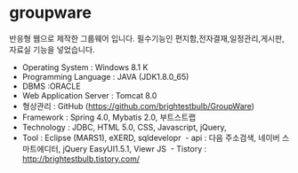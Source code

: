 # groupware
 반응형 웹으로 제작한 그룹웨어 입니다. 필수기능인 편지함,전자결재,일정관리,게시판,자료실 기능을 넣었습니다.
   
   - Operating System : Windows 8.1 K
  - Programming Language : JAVA (JDK1.8.0_65) 
  - DBMS :ORACLE
  - Web Application Server : Tomcat 8.0
  - 형상관리 : GitHub (https://github.com/brightestbulb/GroupWare)
  - Framework : Spring 4.0, Mybatis 2.0, 부트스트랩 
  - Technology : JDBC, HTML 5.0, CSS, Javascript, jQuery, 
  - Tool : Eclipse (MARS1), eXERD, sqldevelopr
  - api : 다음 주소검색, 네이버 스마트에디터, jQuery EasyUI1.5.1, Viewr JS
  - Tistory : http://brightestbulb.tistory.com/
